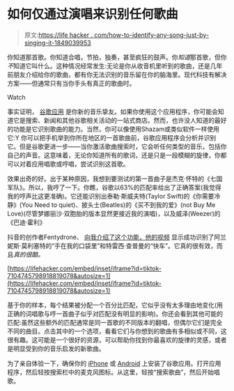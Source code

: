 # 如何仅通过演唱来识别任何歌曲

> 原文:[https://life hacker . com/how-to-identify-any-song-just-by-singing-it-1849039953](https://lifehacker.com/how-to-identify-any-song-just-by-singing-it-1849039953)

你知道那首歌。你知道合唱，节拍，独奏，甚至疯狂的鼓声。你*知道*那首歌，但你*不*知道它叫什么。这种情况经常发生:无论是你从收音机里听到的歌曲，还是几年前朋友介绍给你的歌曲，都有你无法识别的音乐留在你的脑海里。现代科技有解决方案——但通常只有当你手头有真正的歌曲时。

Watch

事实证明， [谷歌应用](https://lifehacker.com/use-the-google-app-to-make-your-iphone-work-more-like-a-1848994627) 是你新的音乐挚友。如果你使用这个应用程序，你可能会知道它是搜索、新闻和其他谷歌相关活动的一站式商店。然而，也许没人知道的最好的功能是它识别歌曲的能力。当然，你可以像使用Shazam或类似软件一样使用它:Y 你可以把手机举到你所在地区的一首歌曲前，谷歌应用程序会分析并识别它。但是谷歌更进一步——当你激活歌曲搜索时，它会听任何类型的音乐，包括你自己的声音。这意味着，无论你知道所有的歌词，还是只是一段模糊的旋律，你都可以对着应用唱歌或哼唱，尝试识别这首歌。

效果出奇的好。出于某种原因，我想到要测试的第一首曲子是杰克·怀特的《七国军队》。所以，我哼了一下。你瞧，谷歌以63%的匹配率给出了正确答案(我觉得我的哼声比这更准确)。它还能识别出泰勒·斯威夫特(Taylor Swift)的《你需要冷静》(You Need to quiet)、披头士(Beatles)的《买不到我的爱》(not Buy Me Love)(尽管梦娜丽沙·双胞胎的版本显然更接近我的演唱)，以及威泽(Weezer)的《巴迪·霍利》

抖音的创作者Fentydrone、 [向我介绍了这个功能，他的视频](https://www.tiktok.com/@fentydrone/video/7104745798918819078) 显示成功识别了阿兰妮斯·莫利塞特的“手在我的口袋里”和特雷西·查普曼的“快车”。它真的很有效，而且*真的很酷。*

 [https://lifehacker.com/embed/inset/iframe?id=tiktok-7104745798918819078&autosize=1](https://lifehacker.com/embed/inset/iframe?id=tiktok-7104745798918819078&autosize=1) 

基于你的样本，每个结果被分配一个百分比匹配，它似乎没有太多理由地变化(用正确的词唱歌与哼一首曲子似乎对匹配没有明显的影响)。你还会看到其他可能的匹配:虽然这些额外的匹配通常是同一首歌的不同版本的翻唱，但偶尔它们是完全不同的曲目。点击其中的一个选项，看看它们与你想到的歌曲有多相似或不同，这很有趣。这可能是一个很好的资源，可以帮助你找到你最喜欢的旋律的灵感，或者是明显受到你的音乐启发的新歌曲。

为了亲自体验一下，确保你的 [iPhone](https://apps.apple.com/us/app/google/id284815942) 或 [Android](https://play.google.com/store/apps/details?id=com.google.android.googlequicksearchbox) 上安装了谷歌应用。打开应用程序，然后轻按搜索栏中的麦克风图标。从这里，轻按“搜索歌曲”，然后开始唱歌。